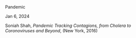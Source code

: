 Pandemic

Jan 6, 2024

Soniah Shah, *Pandemic Tracking Contagions, from Cholera to Coronoviruses and Beyond*, (New York, 2016)